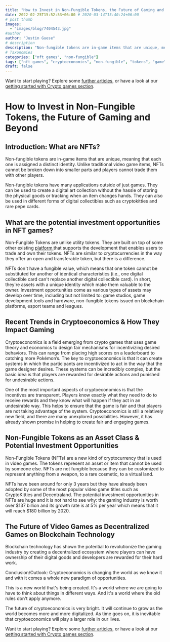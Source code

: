 ```yaml
---
title: "How to Invest in Non-Fungible Tokens, the Future of Gaming and Beyond"
date: 2022-02-25T15:52:53+06:00 # 2020-03-14T15:40:24+06:00
# post thumb
images:
  - "images/blog/7404543.jpg"
#author
author: "Justin Guese"
# description
description: "Non-fungible tokens are in-game items that are unique, meaning that each one is assigned a distinct identity. Unlike traditional video game items, NFTs cannot b"
# Taxonomies
categories: ["nft games", "non-fungible"]
tags: ["nft games", "cryptoeconomics", "non-fungible", "tokens", "game", "nfts", "##"]
draft: false
---
```



Want to start playing? Explore some [further articles](/blog/), or have a look at our [getting started with Crypto games section](/services/how-do-i-get-started/).

# How to Invest in Non-Fungible Tokens, the Future of Gaming and Beyond

## Introduction: What are NFTs?

Non-fungible tokens are in-game items that are unique, meaning that each one is assigned a distinct identity. Unlike traditional video game items, NFTs cannot be broken down into smaller parts and players cannot trade them with other players.

Non-fungible tokens have many applications outside of just games. They can be used to create a digital art collection without the hassle of storing the physical goods or tracking when an item changes hands. They can also be used in different forms of digital collectibles such as cryptokitties and rare pepe cards.

## What are the potential investment opportunities in NFT games?

Non-Fungible Tokens are unlike utility tokens. They are built on top of some other existing [ platform ](https://accounts.binance.com/en/register?ref=37092355) that supports the development that enables users to trade and own their tokens. NFTs are similar to cryptocurrencies in the way they offer an open and transferable token, but there is a difference. 

NFTs don't have a fungible value, which means that one token cannot be substituted for another of identical characteristics (i.e., one digital collectible card can't replace another digital collectible card). In short, they're assets with a unique identity which make them valuable to the owner. Investment opportunities come as various types of assets may develop over time, including but not limited to: game studios, game development tools and hardware, non-fungible tokens issued on blockchain platforms, esport teams and leagues.

## Recent Trends in Cryptoeconomics & How They Impact Gaming

Cryptoeconomics is a field emerging from crypto games that uses game theory and economics to design fair mechanisms for incentivizing desired behaviors. This can range from placing high scores on a leaderboard to catching more Pokémon’s. The key to cryptoeconomics is that it can create systems in which the participants are incentivized to act in the way that the game designer desires. These systems can be incredibly complex, but the basic idea is that players are rewarded for desirable actions and punished for undesirable actions.

 One of the most important aspects of cryptoeconomics is that the incentives are transparent. Players know exactly what they need to do to receive rewards and they know what will happen if they act in an undesirable way. This helps to ensure that the game is fair and that players are not taking advantage of the system. Cryptoeconomics is still a relatively new field, and there are many unexplored possibilities. However, it has already shown promise in helping to create fair and engaging games.

## Non-Fungible Tokens as an Asset Class & Potential Investment Opportunities

Non-Fungible Tokens (NFTs) are a new kind of cryptocurrency that is used in video games. The tokens represent an asset or item that cannot be used by someone else. NFTs are not fungible because they can be customized to represent anything from a weapon, to a rare cosmetic, to a virtual land.

NFTs have been around for only 3 years but they have already been adopted by some of the most popular video game titles such as CryptoKitties and Decentraland. The potential investment opportunities in NFTs are huge and it is not hard to see why: the gaming industry is worth over $137 billion and its growth rate is at 5% per year which means that it will reach $180 billion by 2020.

## The Future of Video Games as Decentralized Games on Blockchain Technology

Blockchain technology has shown the potential to revolutionize the gaming industry by creating a decentralized ecosystem where players can have ownership of their digital goods and developers are rewarded for their hard work.

Conclusion/Outlook: Cryptoeconomics is changing the world as we know it and with it comes a whole new paradigm of opportunities.

 This is a new world that's being created. It's a world where we are going to have to think about things in different ways. And it's a world where the old rules don't apply anymore.

The future of cryptoeconomics is very bright. It will continue to grow as the world becomes more and more digitalized. As time goes on, it is inevitable that cryptoeconomics will play a larger role in our lives.

Want to start playing? Explore some [further articles](/blog/), or have a look at our [getting started with Crypto games section](/services/how-do-i-get-started/).

